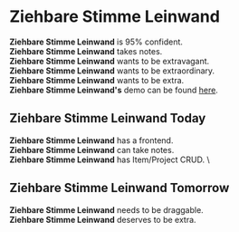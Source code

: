 # Ziehbare Stimme Leinwand

**Ziehbare Stimme Leinwand** is 95% confident.\
**Ziehbare Stimme Leinwand** takes notes.\
**Ziehbare Stimme Leinwand** wants to be extravagant. \
**Ziehbare Stimme Leinwand** wants to be extraordinary.\
**Ziehbare Stimme Leinwand** wants to be extra.\
**Ziehbare Stimme Leinwand's** demo can be found [here](https://drive.google.com/open?id=1zGXHJ7kkJlfCKi5haHs9h148CdFBEWEK).

## Ziehbare Stimme Leinwand Today

**Ziehbare Stimme Leinwand** has a frontend. \
**Ziehbare Stimme Leinwand** can take notes.\
**Ziehbare Stimme Leinwand** has Item/Project CRUD. \

## Ziehbare Stimme Leinwand Tomorrow

**Ziehbare Stimme Leinwand** needs to be draggable. \
**Ziehbare Stimme Leinwand** deserves to be extra.
